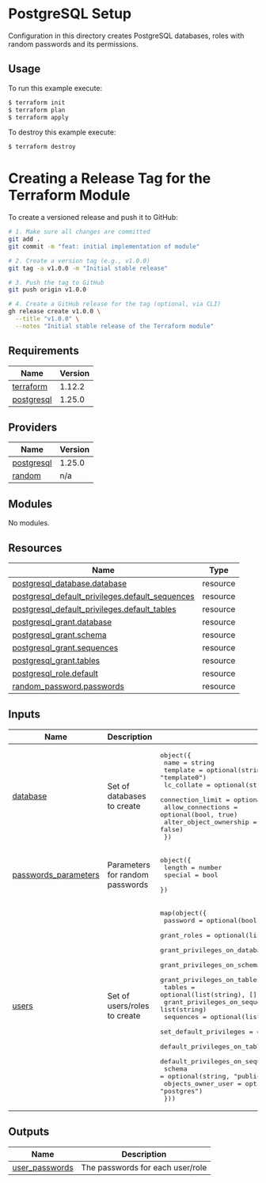 # PostgreSQL Setup

Configuration in this directory creates PostgreSQL databases, roles with random passwords and its permissions.

## Usage

To run this example execute:

```bash
$ terraform init
$ terraform plan
$ terraform apply
```

To destroy this example execute:

```bash
$ terraform destroy
```

# Creating a Release Tag for the Terraform Module

To create a versioned release and push it to GitHub:

```bash
# 1. Make sure all changes are committed
git add .
git commit -m "feat: initial implementation of module"

# 2. Create a version tag (e.g., v1.0.0)
git tag -a v1.0.0 -m "Initial stable release"

# 3. Push the tag to GitHub
git push origin v1.0.0

# 4. Create a GitHub release for the tag (optional, via CLI)
gh release create v1.0.0 \
  --title "v1.0.0" \
  --notes "Initial stable release of the Terraform module"
```

<!-- BEGIN_TF_DOCS -->
## Requirements

| Name | Version |
|------|---------|
| <a name="requirement_terraform"></a> [terraform](#requirement\_terraform) | 1.12.2 |
| <a name="requirement_postgresql"></a> [postgresql](#requirement\_postgresql) | 1.25.0 |

## Providers

| Name | Version |
|------|---------|
| <a name="provider_postgresql"></a> [postgresql](#provider\_postgresql) | 1.25.0 |
| <a name="provider_random"></a> [random](#provider\_random) | n/a |

## Modules

No modules.

## Resources

| Name | Type |
|------|------|
| [postgresql_database.database](https://registry.terraform.io/providers/cyrilgdn/postgresql/1.25.0/docs/resources/database) | resource |
| [postgresql_default_privileges.default_sequences](https://registry.terraform.io/providers/cyrilgdn/postgresql/1.25.0/docs/resources/default_privileges) | resource |
| [postgresql_default_privileges.default_tables](https://registry.terraform.io/providers/cyrilgdn/postgresql/1.25.0/docs/resources/default_privileges) | resource |
| [postgresql_grant.database](https://registry.terraform.io/providers/cyrilgdn/postgresql/1.25.0/docs/resources/grant) | resource |
| [postgresql_grant.schema](https://registry.terraform.io/providers/cyrilgdn/postgresql/1.25.0/docs/resources/grant) | resource |
| [postgresql_grant.sequences](https://registry.terraform.io/providers/cyrilgdn/postgresql/1.25.0/docs/resources/grant) | resource |
| [postgresql_grant.tables](https://registry.terraform.io/providers/cyrilgdn/postgresql/1.25.0/docs/resources/grant) | resource |
| [postgresql_role.default](https://registry.terraform.io/providers/cyrilgdn/postgresql/1.25.0/docs/resources/role) | resource |
| [random_password.passwords](https://registry.terraform.io/providers/hashicorp/random/latest/docs/resources/password) | resource |

## Inputs

| Name | Description | Type | Default | Required |
|------|-------------|------|---------|:--------:|
| <a name="input_database"></a> [database](#input\_database) | Set of databases to create | <pre>object({<br/>    name                   = string<br/>    template               = optional(string, "template0")<br/>    lc_collate             = optional(string, "en_US.UTF-8")<br/>    connection_limit       = optional(number, -1)<br/>    allow_connections      = optional(bool, true)<br/>    alter_object_ownership = optional(bool, false)<br/>  })</pre> | n/a | yes |
| <a name="input_passwords_parameters"></a> [passwords\_parameters](#input\_passwords\_parameters) | Parameters for random passwords | <pre>object({<br/>    length  = number<br/>    special = bool<br/>  })</pre> | n/a | yes |
| <a name="input_users"></a> [users](#input\_users) | Set of users/roles to create | <pre>map(object({<br/>    password                        = optional(bool, true)<br/>    grant_roles                     = optional(list(string), [])<br/>    grant_privileges_on_database    = list(string)<br/>    grant_privileges_on_schema      = list(string)<br/>    grant_privileges_on_tables      = list(string)<br/>    tables                          = optional(list(string), [])<br/>    grant_privileges_on_sequences   = list(string)<br/>    sequences                       = optional(list(string), [])<br/>    set_default_privileges          = optional(bool, false)<br/>    default_privileges_on_tables    = optional(list(string), [])<br/>    default_privileges_on_sequences = optional(list(string), [])<br/>    schema                          = optional(string, "public")<br/>    objects_owner_user              = optional(string, "postgres")<br/>  }))</pre> | n/a | yes |

## Outputs

| Name | Description |
|------|-------------|
| <a name="output_user_passwords"></a> [user\_passwords](#output\_user\_passwords) | The passwords for each user/role |
<!-- END_TF_DOCS -->
